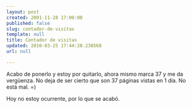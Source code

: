 ```yaml
---
layout: post
created: 2001-11-28 17:00:00
published: false
slug: contador-de-visitas
template: null
title: Contador de visitas
updated: 2010-03-25 17:44:20.238568
url: null

---
```


Acabo de ponerlo y estoy por quitarlo, ahora mismo marca 37 y me da vergüenza. No deja de ser cierto que son 37 páginas vistas en 1 día. No está mal. =)

Hoy no estoy ocurrente, por lo que se acabó.

